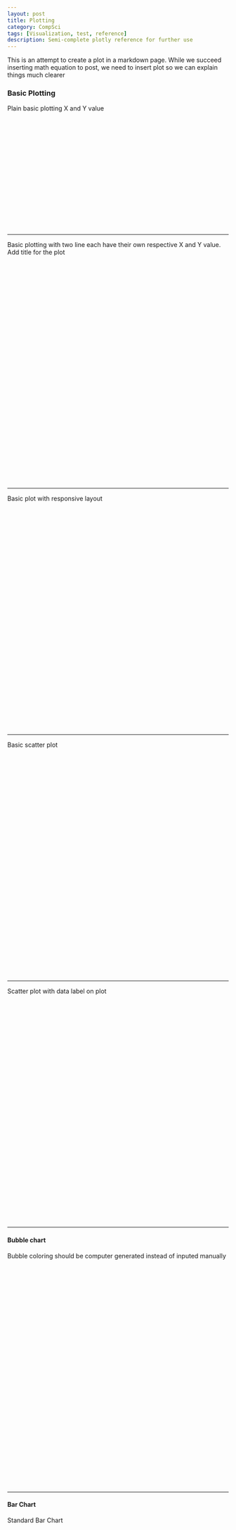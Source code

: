 ```yaml
---
layout: post
title: Plotting 
category: CompSci
tags: [Visualization, test, reference]
description: Semi-complete plotly reference for further use
---
```

This is an attempt to create a plot in a markdown page. While we succeed inserting math equation to post, we need to insert plot so we can
explain things much clearer


### Basic Plotting
Plain basic plotting X and Y value
<div id="tester001" style="width:600px;height:250px;"></div>
<script>
	TESTER = document.getElementById("tester001");
	Plotly.plot(TESTER, [{
		x: [1, 2, 3, 4, 5],
		y: [1, 2, 4, 8, 16]
		}], { margin: { t:0 } } );
					
</script>

--------
Basic plotting with two line each have their own respective X and Y value. Add title for the plot
<div id="tester002" style="width:600px;height:500px;"></div>
<script>
	var test002 = document.getElementById("tester002");
	var trace01 = {x:[3,9,8,10,4,5,6], y:[5,7,6,7,8,9,8], type:"scatter"};
	var trace02 = {x:[3,4,1,6,8,9,6], y:[4,2,5,2,1,7,3], type:"scatter"};
	var data = [trace01, trace02];
	var layout = { title: "Simple Graph"};

	Plotly.plot(test002, data, layout);
</script>

-------
Basic plot with responsive layout

<div id="tester003" style="width:600px;height:500px;"></div>
<script>
	var test003 = document.getElementById("tester003");
	var trace01 = {x:[3,9,8,10,4,5,6], y:[5,7,6,7,8,9,8], type:"scatter"};
	var trace02 = {x:[3,4,1,6,8,9,6], y:[4,2,5,2,1,7,3], type:"scatter"};
	var data = [trace01, trace02];
	var layout = { title: "Simple Graph Responsive"};

	Plotly.plot(test003, data, layout, {responsive: true});
</script>

------
Basic scatter plot

<div id="tester004" style="width:600px;height:500px;"></div>
<script>
	var test004 = document.getElementById("tester004");
	var trace01 = {x:[3,9,8,10,4,5,6], y:[5,7,6,7,8,9,8], type:"scatter", mode: "markers"};
	var trace02 = {x:[3,4,1,6,8,9,6], y:[4,2,5,2,1,7,3], type:"scatter", mode:"lines"};
	var data = [trace01, trace02];
	var layout = { title: "Markers and Line"};

	Plotly.plot(test004, data, layout);
</script>

-------
Scatter plot with data label on plot
<div id="tester005" style="width:600px;height:500px;"></div>
<script>
	var test005 = document.getElementById("tester005");
	var trace01 = {
		x:[1, 2, 3, 4, 5], 
		y:[1, 6, 3, 6, 1], 
		type:"scatter", 
		mode: "markers+text",
		name: "Team-A",
		text: ["A-1", "A-2", "A-3", "A-4", "A-5"],
		textposition: "top center",
		textfont: {
			family: "Raleway, sans-serif"
		},
		marker: { size: 12 }
	};

	var trace02 = {
		x:[1.5, 2.5, 3.5, 4.5, 5.5], 
		y:[4, 1, 7, 1, 4], 
		type:"scatter", 
		mode: "markers+text",
		name: "Team-B",
		text: ["B-1", "B-2", "B-3", "B-4", "B-5"],
		textposition: "bottom center",
		textfont: {
			family: "Times New Roman"
		},
		marker: { size: 12 }
	};

	var data = [trace01, trace02];

	var layout = { 
		xaxis: {
			range: [0.75, 5.25]
		},
		yaxis: {
			range: [0, 8]
		},
		legend: {
			y: 0.5,
			yref: 'paper',
			font: {
				family: 'Arial, sans-serif',
				size: 20,
				color: 'grey'
			}
		},
		title: "Data labels on Plot"
	};

	Plotly.plot(test005, data, layout);
</script>

--------
#### Bubble chart
Bubble coloring should be computer generated instead of inputed manually

<div id="tester006" style="width:600px;height:500px;"></div>
<script>
	var test006 = document.getElementById("tester006");
	var trace01 = {
		x:[1, 2, 3, 4], 
		y:[10, 11, 12, 13], 
		mode: "markers",
		text: ["A size: 40", "B size: 60", "C size: 80", "D size: 100"],
		marker: { 
			size: [40, 60, 80, 100],
			color: [
				'rgb(93, 164, 214)',
				'rgb(255, 144, 14)',
				'rgb(44, 160, 101)',
				'rgb(255, 65, 54)'
			]
		}
		
	};


	var data = [trace01];

	var layout = { 
		title: "Data labels on Plot",
		showlegend: false,
		width: 600,
		height: 500
	};
	Plotly.plot(test006, data, layout);
</script>

----------
#### Bar Chart
Standard Bar Chart
<div id="tester007" style="width:600px;height:500px;"></div>
<script>
	var test007 = document.getElementById("tester007");
	var trace1 = {
	  x: ['giraffes', 'orangutans', 'monkeys'],
	  y: [20, 14, 23],
	  name: 'SF Zoo',
	  type: 'bar'
	};

	var trace2 = {
	  x: ['giraffes', 'orangutans', 'monkeys'],
	  y: [12, 18, 29],
	  name: 'LA Zoo',
	  type: 'bar'
	};

	var data = [trace1, trace2];

	var layout = {barmode: 'group'};

	Plotly.newPlot(test007, data, layout);
</script>

Stylized Bar Chart
<div id="tester008" style="width:600px;height:500px;"></div>
<script>
	var test008 = document.getElementById("tester008");
	var trace1 = {
	  x: [1995, 1996, 1997, 1998, 1999, 2000, 2001, 2002, 2003, 2004, 2005, 2006, 2007, 2008, 2009, 2010, 2011, 2012],
	  y: [219, 146, 112, 127, 124, 180, 236, 207, 236, 263, 350, 430, 474, 526, 488, 537, 500, 439],
	  name: 'Rest of world',
	  marker: {color: 'rgb(55, 83, 109)'},
	  type: 'bar'
	};

	var trace2 = {
	  x: [1995, 1996, 1997, 1998, 1999, 2000, 2001, 2002, 2003, 2004, 2005, 2006, 2007, 2008, 2009, 2010, 2011, 2012],
	  y: [16, 13, 10, 11, 28, 37, 43, 55, 56, 88, 105, 156, 270, 299, 340, 403, 549, 499],
	  name: 'China',
	  marker: {color: 'rgb(26, 118, 255)'},
	  type: 'bar'
	};

	var data = [trace1, trace2];

	var layout = {
	  title: 'US Export of Plastic Scrap',
	  xaxis: {tickfont: {
	      size: 14,
	      color: 'rgb(107, 107, 107)'
	    }},
	  yaxis: {
	    title: 'USD (millions)',
	    titlefont: {
	      size: 16,
	      color: 'rgb(107, 107, 107)'
	    },
	    tickfont: {
	      size: 14,
	      color: 'rgb(107, 107, 107)'
	    }
	  },
	  legend: {
	    x: 0,
	    y: 1.0,
	    bgcolor: 'rgba(255, 255, 255, 0)',
	    bordercolor: 'rgba(255, 255, 255, 0)'
	  },
	  barmode: 'group',
	  bargap: 0.15,
	  bargroupgap: 0.1
	};

	Plotly.newPlot(test008, data, layout);
</script>

Modified Bar Chart
<div id="tester009" style="width:600px;height:500px;"></div>
<script>
	var test009 = document.getElementById("tester009")
	// Base

	var xData = ['Product<br>Revenue', 'Services<br>Revenue',
	  'Total<br>Revenue', 'Fixed<br>Costs',
	  'Variable<br>Costs', 'Total<br>Costs', 'Total'
	];

	var yData = [400, 660, 660, 590, 400, 400, 340];

	var textList = ['$430K', '$260K', '$690K', '$-120K', '$-200K', '$-320K', '$370K'];


	var trace1 = {
	  x: xData,
	  y: [0, 430, 0, 570, 370, 370, 0],
	  marker: {
	    color: 'rgba(1,1,1,0.0)'
	  },
	  type: 'bar'
	};

	//Revenue

	var trace2 = {
	  x: xData,
	  y: [430, 260, 690, 0, 0, 0, 0],
	  type: 'bar',
	  marker: {
	    color: 'rgba(55,128,191,0.7)',
	    line: {
	      color: 'rgba(55,128,191,1.0)',
	      width: 2
	    }
	  }
	};

	//Cost

	var trace3 = {
	  x: xData,
	  y: [0, 0, 0, 120, 200, 320, 0],
	  type: 'bar',
	  marker: {
	    color: 'rgba(219, 64, 82, 0.7)',
	    line: {
	      color: 'rgba(219, 64, 82, 1.0)',
	      width: 2
	    }
	  }
	};

	//Profit

	var trace4 = {
	  x: xData,
	  y: [0, 0, 0, 0, 0, 0, 370],
	  type: 'bar',
	  marker: {
	    color: 'rgba(50,171, 96, 0.7)',
	    line: {
	      color: 'rgba(50,171,96,1.0)',
	      width: 2
	    }
	  }
	};

	var data = [trace1, trace2, trace3, trace4];

	var layout = {
	  title: 'Annual Profit 2015',
	  barmode: 'stack',
	  paper_bgcolor: 'rgba(245,246,249,1)',
	  plot_bgcolor: 'rgba(245,246,249,1)',
	  width: 600,
	  height: 600,
	  showlegend: false,
	  annotations: []
	};

	for ( var i = 0 ; i < 7 ; i++ ) {
	  var result = {
	    x: xData[i],
	    y: yData[i],
	    text: textList[i],
	    font: {
	      family: 'Arial',
	      size: 14,
	      color: 'rgba(245,246,249,1)'
	    },
	    showarrow: false
	  };
	  layout.annotations.push(result);
	};
	Plotly.newPlot(test009, data, layout);
</script>


-------
### Statistical Chart

##### Error Bar

<div id="tester010" style="height:600px;width:600px"></div>
<script>
	var test010 = document.getElementById("tester010")
	var data = [
		{
			x: [0, 1, 2],
			y: [6, 10, 2],
			error_y: {
				type: 'data',
				array: [1,2,3],
				visible: true
			},
			type: 'scatter'
		}
	]
	Plotly.newPlot(test010, data)
</script>

##### Bar Chart with Error Bar
<div id="tester011" style="height:600px;width:600px"></div>
<script>
	var test011 = document.getElementById("tester011")
      var trace1 = {
	x: ['Trial 1', 'Trial 2', 'Trial 3'],
	y: [3, 6, 4],
	name: 'Control',
	error_y: {
	  type: 'data',
	  array: [1, 0.5, 1.5],
	  visible: true
	},
	type: 'bar'
      };
      var trace2 = {
	x: ['Trial 1', 'Trial 2', 'Trial 3'],
	y: [4, 7, 3],
	name: 'Experimental',
	error_y: {
	  type: 'data',
	  array: [0.5, 1, 2],
	  visible: true
	},
	type: 'bar'
      };
      var data = [trace1, trace2];
      var layout = {barmode: 'group'};
      Plotly.newPlot(test011, data, layout);	
</script>

##### Asymetetric Error Bar
<div id="tester012" style="height:600px;width:600px"></div>
<script>
	var test012 = document.getElementById("tester012")
	var data = [
	  {
	    x: [1, 2, 3, 4],
	    y: [2, 1, 3, 4],
	    error_y: {
	      type: 'data',
	      symmetric: false,
	      array: [0.1, 0.2, 0.1, 0.1],
	      arrayminus: [0.2, 0.4, 1, 0.2]
	    },
	    type: 'scatter'
	  }
	];
      Plotly.newPlot(test012, data);	
</script>

##### Continuous Error Bar
<div id="tester013" style="height:600px;width:600px"></div>
<script>
	var test013 = document.getElementById("tester013")
	var trace1 = {
	  x: [1, 2, 3, 4, 5, 6, 7, 8, 9, 10, 10, 9, 8, 7, 6, 5, 4, 3, 2, 1], 
	  y: [2, 3, 4, 5, 6, 7, 8, 9, 10, 11, 9, 8, 7, 6, 5, 4, 3, 2, 1, 0], 
	  fill: "tozerox", 
	  fillcolor: "rgba(0,100,80,0.2)", 
	  line: {color: "transparent"}, 
	  name: "Fair", 
	  showlegend: false, 
	  type: "scatter"
	};
	var trace2 = {
	  x: [1, 2, 3, 4, 5, 6, 7, 8, 9, 10, 10, 9, 8, 7, 6, 5, 4, 3, 2, 1], 
	  y: [5.5, 3, 5.5, 8, 6, 3, 8, 5, 6, 5.5, 4.75, 5, 4, 7, 2, 4, 7, 4.4, 2, 4.5], 
	  fill: "tozerox", 
	  fillcolor: "rgba(0,176,246,0.2)", 
	  line: {color: "transparent"}, 
	  name: "Premium", 
	  showlegend: false, 
	  type: "scatter"
	};
	var trace3 = {
	  x: [1, 2, 3, 4, 5, 6, 7, 8, 9, 10, 10, 9, 8, 7, 6, 5, 4, 3, 2, 1], 
	  y: [11, 9, 7, 5, 3, 1, 3, 5, 3, 1, -1, 1, 3, 1, -0.5, 1, 3, 5, 7, 9], 
	  fill: "tozerox", 
	  fillcolor: "rgba(231,107,243,0.2)", 
	  line: {color: "transparent"}, 
	  name: "Fair", 
	  showlegend: false, 
	  type: "scatter"
	};

	var trace4 = {
	  x: [1, 2, 3, 4, 5, 6, 7, 8, 9, 10], 
	  y: [1, 2, 3, 4, 5, 6, 7, 8, 9, 10], 
	  line: {color: "rgb(0,100,80)"}, 
	  mode: "lines", 
	  name: "Fair", 
	  type: "scatter"
	};
	var trace5 = {
	  x: [1, 2, 3, 4, 5, 6, 7, 8, 9, 10], 
	  y: [5, 2.5, 5, 7.5, 5, 2.5, 7.5, 4.5, 5.5, 5], 
	  line: {color: "rgb(0,176,246)"}, 
	  mode: "lines", 
	  name: "Premium", 
	  type: "scatter"
	};
	var trace6 = {
	  x: [1, 2, 3, 4, 5, 6, 7, 8, 9, 10], 
	  y: [10, 8, 6, 4, 2, 0, 2, 4, 2, 0], 
	  line: {color: "rgb(231,107,243)"}, 
	  mode: "lines", 
	  name: "Ideal", 
	  type: "scatter"
	};
	var data = [trace1, trace2, trace3, trace4, trace5, trace6];
	var layout = {
	  paper_bgcolor: "rgb(255,255,255)", 
	  plot_bgcolor: "rgb(229,229,229)", 
	  xaxis: {
	    gridcolor: "rgb(255,255,255)", 
	    range: [1, 10], 
	    showgrid: true, 
	    showline: false, 
	    showticklabels: true, 
	    tickcolor: "rgb(127,127,127)", 
	    ticks: "outside", 
	    zeroline: false
	  }, 
	  yaxis: {
	    gridcolor: "rgb(255,255,255)", 
	    showgrid: true, 
	    showline: false, 
	    showticklabels: true, 
	    tickcolor: "rgb(127,127,127)", 
	    ticks: "outside", 
	    zeroline: false
	  }
	};
	Plotly.plot(test013, data, layout);

</script>

##### Boxplot

<div id="tester014" style="height:600px;width:600px"></div>
<script>
	var test014 = document.getElementById("tester014")
	var boxNumber = 30;
	var boxColor = [];
	var allColors = numeric.linspace(0, 360, boxNumber);
	var data = [];
	var yValues = [];

	//Colors

	for( var i = 0; i < boxNumber;  i++ ){
	  var result = 'hsl('+ allColors[i] +',50%'+',50%)';
	  boxColor.push(result);
	}

	function getRandomArbitrary(min, max) {
	  return Math.random() * (max - min) + min;
	};

	//Create Y Values

	for( var i = 0; i < boxNumber;  i++ ){
	  var ySingleArray = [];
	    for( var j = 0; j < 10;  j++ ){
	      var randomNum = getRandomArbitrary(0, 1);
	      var yIndValue = 3.5*Math.sin(Math.PI * i/boxNumber) + i/boxNumber+(1.5+0.5*Math.cos(Math.PI*i/boxNumber))*randomNum;
	      ySingleArray.push(yIndValue);
	    }
	  yValues.push(ySingleArray);
	}

	//Create Traces

	for( var i = 0; i < boxNumber;  i++ ){
	  var result = {
	    y: yValues[i],
	    type:'box',
	    marker:{
	      color: boxColor[i]
	    }
	  };
	  data.push(result);
	};

	//Format the layout

	var layout = {
	  xaxis: {
	    showgrid: false,
	    zeroline: false,
	    tickangle: 60,
	    showticklabels: false
	  },
	  yaxis: {
	    zeroline: false,
	    gridcolor: 'white'
	  },
	  paper_bgcolor: 'rgb(233,233,233)',
	  plot_bgcolor: 'rgb(233,233,233)',
	  showlegend:false
	};
	Plotly.plot(test014, data, layout)
</script>

##### Horizontal Box Plot

<div id="tester015" style="height:600px;width:600px"></div>
<script>
	var test015 = document.getElementById("tester015")
	var y = ['day 1', 'day 1', 'day 1', 'day 1', 'day 1', 'day 1',
         'day 2', 'day 2', 'day 2', 'day 2', 'day 2', 'day 2']

	var trace1 = {
	  x: [0.2, 0.2, 0.6, 1.0, 0.5, 0.4, 0.2, 0.7, 0.9, 0.1, 0.5, 0.3],
	  y: y,
	  name: 'kale',
	  marker: {color: '#3D9970'},
	  type: 'box',
	  boxmean: false,
	  orientation: 'h'
	};

	var trace2 = {
	  x: [0.6, 0.7, 0.3, 0.6, 0.0, 0.5, 0.7, 0.9, 0.5, 0.8, 0.7, 0.2],
	  y: y,
	  name: 'radishes',
	  marker: {color: '#FF4136'},
	  type: 'box',
	  boxmean: false,
	  orientation: 'h'
	};

	var trace3 = {
	  x: [0.1, 0.3, 0.1, 0.9, 0.6, 0.6, 0.9, 1.0, 0.3, 0.6, 0.8, 0.5],
	  y: y,
	  name: 'carrots',
	  marker: {color: '#FF851B'},
	  type: 'box',
	  boxmean: false,
	  orientation: 'h'
	};

	var data = [trace1, trace2, trace3];

	var layout = {
	  title: 'Grouped Horizontal Box Plot',
	  xaxis: {
	    title: 'normalized moisture',
	    zeroline: false
	  },
	  boxmode: 'group'
	};
	Plotly.plot(test015, data, layout)
</script>
